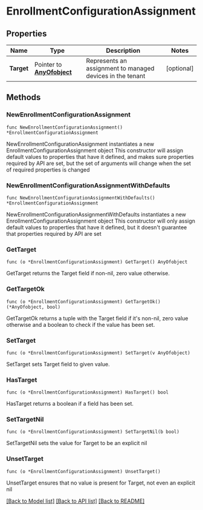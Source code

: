 # EnrollmentConfigurationAssignment

## Properties

Name | Type | Description | Notes
------------ | ------------- | ------------- | -------------
**Target** | Pointer to [**AnyOfobject**](anyOf&lt;object&gt;.md) | Represents an assignment to managed devices in the tenant | [optional] 

## Methods

### NewEnrollmentConfigurationAssignment

`func NewEnrollmentConfigurationAssignment() *EnrollmentConfigurationAssignment`

NewEnrollmentConfigurationAssignment instantiates a new EnrollmentConfigurationAssignment object
This constructor will assign default values to properties that have it defined,
and makes sure properties required by API are set, but the set of arguments
will change when the set of required properties is changed

### NewEnrollmentConfigurationAssignmentWithDefaults

`func NewEnrollmentConfigurationAssignmentWithDefaults() *EnrollmentConfigurationAssignment`

NewEnrollmentConfigurationAssignmentWithDefaults instantiates a new EnrollmentConfigurationAssignment object
This constructor will only assign default values to properties that have it defined,
but it doesn't guarantee that properties required by API are set

### GetTarget

`func (o *EnrollmentConfigurationAssignment) GetTarget() AnyOfobject`

GetTarget returns the Target field if non-nil, zero value otherwise.

### GetTargetOk

`func (o *EnrollmentConfigurationAssignment) GetTargetOk() (*AnyOfobject, bool)`

GetTargetOk returns a tuple with the Target field if it's non-nil, zero value otherwise
and a boolean to check if the value has been set.

### SetTarget

`func (o *EnrollmentConfigurationAssignment) SetTarget(v AnyOfobject)`

SetTarget sets Target field to given value.

### HasTarget

`func (o *EnrollmentConfigurationAssignment) HasTarget() bool`

HasTarget returns a boolean if a field has been set.

### SetTargetNil

`func (o *EnrollmentConfigurationAssignment) SetTargetNil(b bool)`

 SetTargetNil sets the value for Target to be an explicit nil

### UnsetTarget
`func (o *EnrollmentConfigurationAssignment) UnsetTarget()`

UnsetTarget ensures that no value is present for Target, not even an explicit nil

[[Back to Model list]](../README.md#documentation-for-models) [[Back to API list]](../README.md#documentation-for-api-endpoints) [[Back to README]](../README.md)


